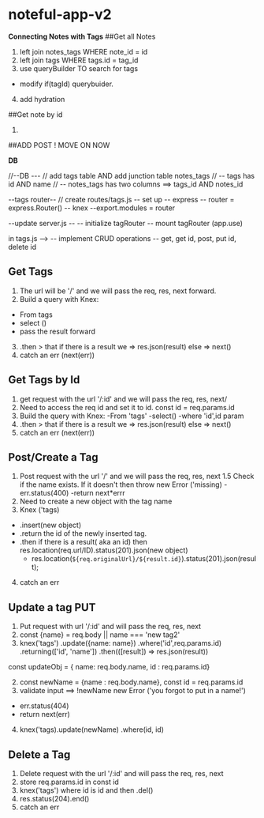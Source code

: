 # noteful-app-v2

**Connecting Notes with Tags**
##Get all Notes

1. left join notes_tags WHERE note_id = id
2. left join tags WHERE tags.id = tag_id
3. use queryBuilder TO search for tags 
  - modify if(tagId) querybuider.
4. add hydration 

##Get note by id 

1. 


##ADD POST ! MOVE ON NOW

**DB**

//--DB --- // add tags table AND add junction table notes_tags // -- tags has id AND name // -- notes_tags has two columns ==> tags_id AND notes_id

--tags router-- // create routes/tags.js -- set up -- express -- router = express.Router() -- knex --export.modules = router

--update server.js -- -- initialize tagRouter -- mount tagRouter (app.use)

in tags.js --> -- implement CRUD operations -- get, get id, post, put id, delete id

## Get Tags

1. The url will be '/' and we will pass the req, res, next forward.
2. Build a query with Knex:

- From tags
- select ()
- pass the result forward

3. .then > that if there is a result we => res.json(result) else => next()
4. catch an err (next(err))

## Get Tags by Id

1. get request with the url '/:id' and we will pass the req, res, next/
2. Need to access the req id and set it to id. const id = req.params.id
3. Build the query with Knex:
   -From 'tags'
   -select()
   -where 'id',id param
4. .then > that if there is a result we => res.json(result) else => next()
5. catch an err (next(err))

## Post/Create a Tag

1. Post request with the url '/' and we will pass the req, res, next
   1.5 Check if the name exists. If it doesn't then throw new Error ('missing)
   -err.status(400)
   -return next\*errr
2. Need to create a new object with the tag name
3. Knex ('tags)

- .insert(new object)
- .return the id of the newly inserted tag.
- .then if there is a result( aka an id) then res.location(req.url/ID).status(201).json(new object)
  - res.location(`${req.originalUrl}/${result.id}`).status(201).json(result);

4. catch an err

## Update a tag PUT 
1. Put request with url '/:id' and will pass the req, res, next 
2. const {name} = req.body  || name === 'new tag2'
3. knex('tags')
  .update({name: name})
  .where('id',req.params.id)
  .returning(['id', 'name'])
  .then(([result]) => res.json(result))







const updateObj = { name: req.body.name, id : req.params.id}

2. const newName = {name : req.body.name}, const id = req.params.id
3. validate input ==> !newName  new Error ('you forgot to put in a name!')
  - err.status(404)
  - return next(err)
4. knex('tags).update(newName)
    .where(id, id)



## Delete a Tag
1. Delete request with the url '/:id' and will pass the req, res, next 
2. store req.params.id in const id
3. knex('tags') where id is id and then .del()
4. res.status(204).end()
5. catch an err
